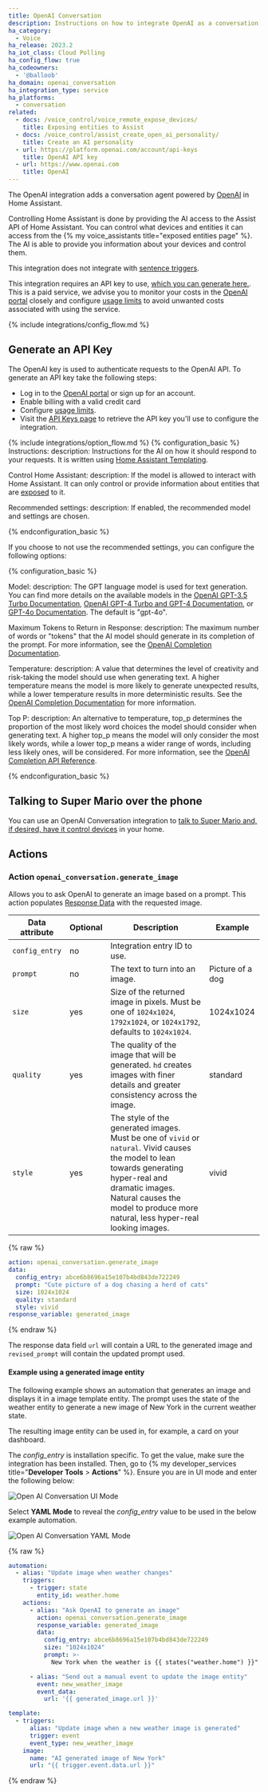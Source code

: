 ```yaml
---
title: OpenAI Conversation
description: Instructions on how to integrate OpenAI as a conversation agent
ha_category:
  - Voice
ha_release: 2023.2
ha_iot_class: Cloud Polling
ha_config_flow: true
ha_codeowners:
  - '@balloob'
ha_domain: openai_conversation
ha_integration_type: service
ha_platforms:
  - conversation
related:
  - docs: /voice_control/voice_remote_expose_devices/
    title: Exposing entities to Assist
  - docs: /voice_control/assist_create_open_ai_personality/
    title: Create an AI personality
  - url: https://platform.openai.com/account/api-keys
    title: OpenAI API key
  - url: https://www.openai.com
    title: OpenAI
---
```


The OpenAI integration adds a conversation agent powered by [OpenAI](https://www.openai.com) in Home Assistant.

Controlling Home Assistant is done by providing the AI access to the Assist API of Home Assistant. You can control what devices and entities it can access from the {% my voice_assistants title="exposed entities page" %}. The AI is able to provide you information about your devices and control them.

This integration does not integrate with [sentence triggers](/docs/automation/trigger/#sentence-trigger).

This integration requires an API key to use, [which you can generate here.](https://platform.openai.com/account/api-keys). This is a paid service, we advise you to monitor your costs in the [OpenAI portal](https://platform.openai.com/account) closely and configure [usage limits](https://platform.openai.com/account/billing/limits) to avoid unwanted costs associated with using the service.

{% include integrations/config_flow.md %}

## Generate an API Key

The OpenAI key is used to authenticate requests to the OpenAI API. To generate an API key take the following steps:

- Log in to the [OpenAI portal](https://platform.openai.com/account) or sign up for an account.
- Enable billing with a valid credit card
- Configure [usage limits](https://platform.openai.com/account/billing/limits).
- Visit the [API Keys page](https://platform.openai.com/account/api-keys) to retrieve the API key you'll use to configure the integration.

{% include integrations/option_flow.md %}
{% configuration_basic %}
Instructions:
  description: Instructions for the AI on how it should respond to your requests. It is written using [Home Assistant Templating](/docs/configuration/templating/).

Control Home Assistant:
  description: If the model is allowed to interact with Home Assistant. It can only control or provide information about entities that are [exposed](/voice_control/voice_remote_expose_devices/) to it.

Recommended settings:
  description: If enabled, the recommended model and settings are chosen.

{% endconfiguration_basic %}

If you choose to not use the recommended settings, you can configure the following options:

{% configuration_basic %}

Model:
  description: The GPT language model is used for text generation. You can find more details on the available models in the [OpenAI GPT-3.5 Turbo Documentation](https://platform.openai.com/docs/models/gpt-3-5-turbo), [OpenAI GPT-4 Turbo and GPT-4 Documentation](https://platform.openai.com/docs/models/gpt-4-turbo-and-gpt-4), or [GPT-4o Documentation](https://platform.openai.com/docs/models/gpt-4o). The default is "gpt-4o".

Maximum Tokens to Return in Response:
  description: The maximum number of words or "tokens" that the AI model should generate in its completion of the prompt. For more information, see the [OpenAI Completion Documentation](https://platform.openai.com/docs/guides/completion/introduction).

Temperature:
  description: A value that determines the level of creativity and risk-taking the model should use when generating text. A higher temperature means the model is more likely to generate unexpected results, while a lower temperature results in more deterministic results. See the [OpenAI Completion Documentation](https://platform.openai.com/docs/guides/completion/introduction) for more information.

Top P:
  description: An alternative to temperature, top_p determines the proportion of the most likely word choices the model should consider when generating text. A higher top_p means the model will only consider the most likely words, while a lower top_p means a wider range of words, including less likely ones, will be considered. For more information, see the [OpenAI Completion API Reference](https://platform.openai.com/docs/api-reference/completions/create#completions/create-top_p).

{% endconfiguration_basic %}

## Talking to Super Mario over the phone

You can use an OpenAI Conversation integration to [talk to Super Mario and, if desired, have it control devices](/voice_control/assist_create_open_ai_personality/) in your home.

## Actions

### Action `openai_conversation.generate_image`

Allows you to ask OpenAI to generate an image based on a prompt. This action
populates [Response Data](/docs/scripts/perform-actions#use-templates-to-handle-response-data)
with the requested image.

| Data attribute | Optional | Description                                            | Example          |
| ---------------------- | -------- | ------------------------------------------------------ | ---------------- |
| `config_entry`         | no       | Integration entry ID to use.                           |                  |
| `prompt`               | no       | The text to turn into an image.                        | Picture of a dog |
| `size`                 | yes      | Size of the returned image in pixels. Must be one of `1024x1024`, `1792x1024`, or `1024x1792`, defaults to `1024x1024`. | 1024x1024        |
| `quality`              | yes      | The quality of the image that will be generated. `hd` creates images with finer details and greater consistency across the image. | standard         |
| `style`                | yes      | The style of the generated images. Must be one of `vivid` or `natural`. Vivid causes the model to lean towards generating hyper-real and dramatic images. Natural causes the model to produce more natural, less hyper-real looking images. | vivid            |

{% raw %}
```yaml
action: openai_conversation.generate_image
data:
  config_entry: abce6b8696a15e107b4bd843de722249
  prompt: "Cute picture of a dog chasing a herd of cats"
  size: 1024x1024
  quality: standard
  style: vivid
response_variable: generated_image
```
{% endraw %}

The response data field `url` will contain a URL to the generated image and `revised_prompt` will contain the updated prompt used.

#### Example using a generated image entity

The following example shows an automation that generates an image and displays
it in a image template entity. The prompt uses the state of the weather entity
to generate a new image of New York in the current weather state.

The resulting image entity can be used in, for example, a card on your dashboard.

The *config_entry* is installation specific. To get the value, make sure the integration has been installed.
Then, go to {% my developer_services title="**Developer Tools** > **Actions**" %}. Ensure you are in UI mode and enter the following below:

![Open AI Conversation UI Mode](/images/integrations/openai_conversation/openai_developer_tools_ui.png)

Select **YAML Mode** to reveal the *config_entry* value to be used in the below example automation.

![Open AI Conversation YAML Mode](/images/integrations/openai_conversation/openai_developer_tools_yaml.png)

{% raw %}
```yaml
automation:
  - alias: "Update image when weather changes"
    triggers:
      - trigger: state
        entity_id: weather.home
    actions:
      - alias: "Ask OpenAI to generate an image"
        action: openai_conversation.generate_image
        response_variable: generated_image
        data:
          config_entry: abce6b8696a15e107b4bd843de722249
          size: "1024x1024"
          prompt: >-
            New York when the weather is {{ states("weather.home") }}"

      - alias: "Send out a manual event to update the image entity"
        event: new_weather_image
        event_data:
          url: '{{ generated_image.url }}'

template:
  - triggers:
      alias: "Update image when a new weather image is generated"
      trigger: event
      event_type: new_weather_image
    image:
      name: "AI generated image of New York"
      url: "{{ trigger.event.data.url }}"
```

{% endraw %}
